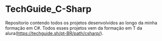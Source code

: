 # TechGuide_C-Sharp
Repositorio contendo todos os projetos desenvolvidos ao longo da minha formação em C#. Todos esses projetos vem da formação em T da alura(https://techguide.sh/pt-BR/path/csharp/).

